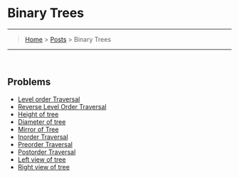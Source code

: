 # Binary Trees
---
> [Home](../index.md) > [Posts](../posts.md) > Binary Trees
---

<br>

## Problems

* [Level order Traversal](level_order.cpp)
* [Reverse Level Order Traversal](reverse_order_traversal.cpp)
* [Height of tree](height_tree.cpp)
* [Diameter of tree](diameter_tree.cpp)
* [Mirror of Tree](https://www.geeksforgeeks.org/create-a-mirror-tree-from-the-given-binary-tree/)
* [Inorder Traversal](https://www.techiedelight.com/inorder-tree-traversal-iterative-recursive/)
* [Preorder Traversal](https://www.techiedelight.com/preorder-tree-traversal-iterative-recursive/)
* [Postorder Traversal](https://www.techiedelight.com/postorder-tree-traversal-iterative-recursive/)
* [Left view of tree](left_view_tree.cpp)
* [Right view of tree](right_view_tree.cpp)